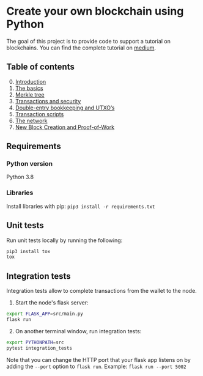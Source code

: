 # Create your own blockchain using Python
The goal of this project is to provide code to support a tutorial on blockchains. You can find the complete tutorial on 
[medium](https://medium.com).

## Table of contents
0. [Introduction](https://gruyaume.medium.com/create-your-own-blockchain-using-python-4efde6721267)
1. [The basics](https://gruyaume.medium.com/create-your-own-blockchain-using-python-d1250733ce5e)
2. [Merkle tree](https://gruyaume.medium.com/create-your-own-blockchain-using-python-merkle-tree-pt-2-f84478a30690)
3. [Transactions and security](https://gruyaume.medium.com/create-your-own-blockchain-using-python-transactions-and-security-pt-3-407e75d71acf)
4. [Double-entry bookkeeping and UTXO’s](https://gruyaume.medium.com/create-your-own-blockchain-using-python-double-entry-bookkeeping-and-transaction-fees-pt-4-1e399a9cc092)
5. [Transaction scripts](https://gruyaume.medium.com/create-your-own-blockchain-using-python-pt-5-d90cff185380)
6. [The network](https://gruyaume.medium.com/create-your-own-blockchain-using-python-pt-6-d00e06c1c9db)
7. [New Block Creation and Proof-of-Work](https://gruyaume.medium.com/create-your-own-blockchain-using-python-pt-6-d00e06c1c9db)

## Requirements

### Python version
Python 3.8

### Libraries
Install libraries with pip:
`pip3 install -r requirements.txt`

## Unit tests
Run unit tests locally by running the following:
```bash
pip3 install tox
tox
```

## Integration tests
Integration tests allow to complete transactions from the wallet to the node.

1. Start the node's flask server:
```bash
export FLASK_APP=src/main.py
flask run
```

2. On another terminal window, run integration tests:
```bash
export PYTHONPATH=src
pytest integration_tests
```

Note that you can change the HTTP port that your flask app listens on by adding the `--port` option to `flask run`.
Example: `flask run --port 5002`
